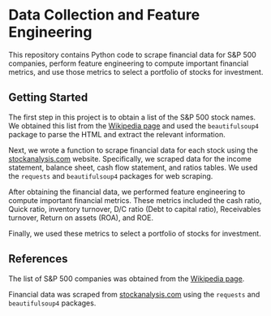 # Data Collection and Feature Engineering

This repository contains Python code to scrape financial data for S&P 500 companies, perform feature engineering to compute important financial metrics, and use those metrics to select a portfolio of stocks for investment.

## Getting Started

The first step in this project is to obtain a list of the S&P 500 stock names. We obtained this list from the [Wikipedia page](https://en.wikipedia.org/wiki/List_of_S%26P_500_companies) and used the `beautifulsoup4` package to parse the HTML and extract the relevant information.

Next, we wrote a function to scrape financial data for each stock using the [stockanalysis.com](https://stockanalysis.com/) website. Specifically, we scraped data for the income statement, balance sheet, cash flow statement, and ratios tables. We used the `requests` and `beautifulsoup4` packages for web scraping.

After obtaining the financial data, we performed feature engineering to compute important financial metrics. These metrics included the cash ratio, Quick ratio, inventory turnover, D/C ratio (Debt to capital ratio), Receivables turnover, Return on assets (ROA), and ROE.

Finally, we used these metrics to select a portfolio of stocks for investment.

## References

The list of S&P 500 companies was obtained from the [Wikipedia page](https://en.wikipedia.org/wiki/List_of_S%26P_500_companies).

Financial data was scraped from [stockanalysis.com](https://stockanalysis.com/) using the `requests` and `beautifulsoup4` packages.
